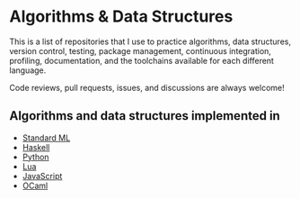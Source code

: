 # Algorithms & Data Structures

This is a list of repositories that I use to practice algorithms, data structures,
version control, testing, package management, continuous integration, profiling,
documentation, and the toolchains available for each different language.

Code reviews, pull requests, issues, and discussions are always welcome!

## Algorithms and data structures implemented in

- [Standard ML](https://github.com/jcpedroza/algorithms-and-data-structures-sml)
- [Haskell](https://github.com/jcpedroza/algorithms-and-data-structures-hs)
- [Python](https://github.com/jcpedroza/algorithms-and-data-structures-py)
- [Lua](https://github.com/jcpedroza/algorithms-and-data-structures-lua)
- [JavaScript](https://github.com/jcpedroza/algorithms-and-data-structures-js)
- [OCaml](https://github.com/jcpedroza/algorithms-and-data-structures-ocaml)
